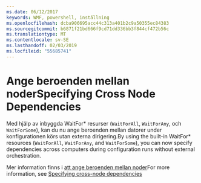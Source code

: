 ```yaml
---
ms.date: 06/12/2017
keywords: WMF, powershell, inställning
ms.openlocfilehash: dcba906695acc44c313a401b2c9a50355ec84383
ms.sourcegitcommit: b6871f21bd666f9cd71dd336bb3f844cf472b56c
ms.translationtype: MT
ms.contentlocale: sv-SE
ms.lasthandoff: 02/03/2019
ms.locfileid: "55685741"
---
```

# <a name="specifying-cross-node-dependencies"></a><span data-ttu-id="aaa7f-102">Ange beroenden mellan noder</span><span class="sxs-lookup"><span data-stu-id="aaa7f-102">Specifying Cross Node Dependencies</span></span>

<span data-ttu-id="aaa7f-103">Med hjälp av inbyggda WaitFor\* resurser (`WaitForAll`, `WaitForAny`, och `WaitForSome`), kan du nu ange beroenden mellan datorer under konfigurationen körs utan externa dirigering.</span><span class="sxs-lookup"><span data-stu-id="aaa7f-103">By using the built-in WaitFor\* resources (`WaitForAll`, `WaitForAny`, and `WaitForSome`), you can now specify dependencies across computers during configuration runs without external orchestration.</span></span>

<span data-ttu-id="aaa7f-104">Mer information finns i [att ange beroenden mellan noder](https://msdn.microsoft.com/powershell/dsc/crossnodedependencies)</span><span class="sxs-lookup"><span data-stu-id="aaa7f-104">For more information, see [Specifying cross-node dependencies](https://msdn.microsoft.com/powershell/dsc/crossnodedependencies)</span></span>

